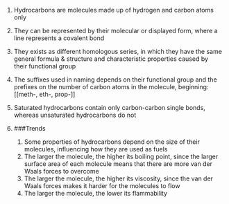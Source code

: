 1. Hydrocarbons are molecules made up of hydrogen and carbon atoms only
2. They can be represented by their molecular or displayed form, where a line represents a covalent bond
3. They exists as different homologous series, in which they have the same general formula & structure and characteristic properties caused by their functional group
4. The suffixes used in naming depends on their functional group and the prefixes on the number of carbon atoms in the molecule, beginning: [[meth-, eth-, prop-]]
5. Saturated hydrocarbons contain only carbon-carbon single bonds, whereas unsaturated hydrocarbons do not
6. ###Trends

    1. Some properties of hydrocarbons depend on the size of their molecules, influencing how they are used as fuels
    2. The larger the molecule, the higher its boiling point, since the larger surface area of each molecule means that there are more van der Waals forces to overcome
    3. The larger the molecule, the higher its viscosity, since the van der Waals forces makes it harder for the molecules to flow
    4. The larger the molecule, the lower its flammability
